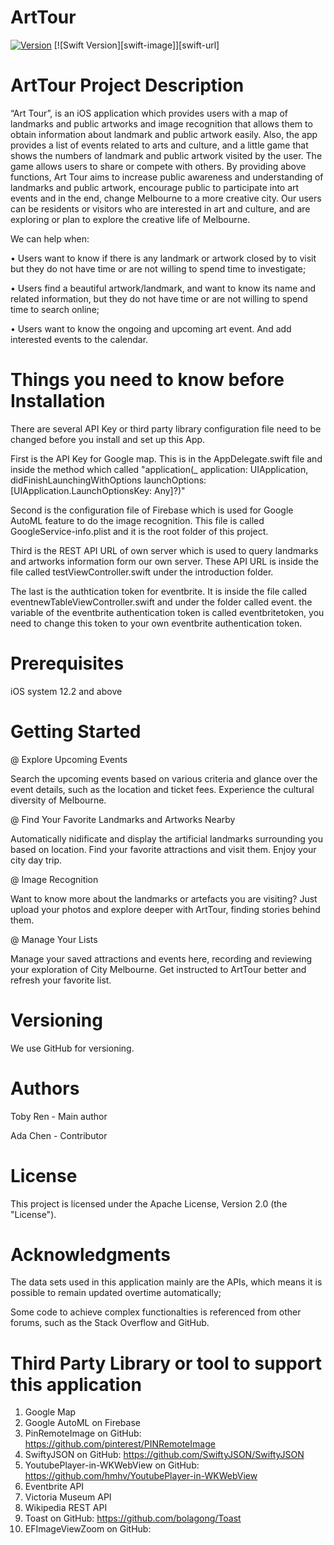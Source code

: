 # ArtTour
[![Version](https://github.com/ta13pioneer/ArtTour/releases/tag/v3.0)](https://github.com/ta13pioneer/ArtTour/releases/tag/v3.0)
[![Swift Version][swift-image]][swift-url]

# ArtTour Project Description

“Art Tour”, is an iOS application which provides users with a map of landmarks and public artworks and image recognition that allows them to obtain information about landmark and public artwork easily. Also, the app provides a list of events related to arts and culture, and a little game that shows the numbers of landmark and public artwork visited by the user. The game allows users to share or compete with others.
By providing above functions, Art Tour aims to increase public awareness and understanding of landmarks and public artwork, encourage public to participate into art events and in the end, change Melbourne to a more creative city.
Our users can be residents or visitors who are interested in art and culture, and are exploring or plan to explore the creative life of Melbourne.

We can help when:

•	Users want to know if there is any landmark or artwork closed by to visit but they do not have time or are not willing to spend time to investigate;

•	Users find a beautiful artwork/landmark, and want to know its name and related information, but they do not have time or are not willing to spend time to search online;                                                                                                                                                  

•	Users want to know the ongoing and upcoming art event. And add interested events to the calendar.

# Things you need to know before Installation
There are several API Key or third party library configuration file need to be changed before you install and set up this App.

First is the API Key for Google map. This is in the AppDelegate.swift file and inside the method which called "application(_ application: UIApplication, didFinishLaunchingWithOptions launchOptions: [UIApplication.LaunchOptionsKey: Any]?)"

Second is the configuration file of Firebase which is used for Google AutoML feature to do the image recognition. This file is called GoogleService-info.plist and it is the root folder of this project.

Third is the REST API URL of own server which is used to query landmarks and artworks information form our own server. These API URL is inside the file called testViewController.swift under the introduction folder.

The last is the authtication token for eventbrite. It is inside the file called eventnewTableViewController.swift and under the folder called event. the variable of the eventbrite authentication token is called eventbritetoken, you need to change this token to your own eventbrite authentication token. 

# Prerequisites
iOS system 12.2 and above

# Getting Started

@ Explore Upcoming Events 

Search the upcoming events based on various criteria and glance over the event details, 
such as the location and ticket fees. Experience the cultural diversity of Melbourne.

@ Find Your Favorite Landmarks and Artworks Nearby

Automatically nidificate and display the artificial landmarks surrounding you based on location. 
Find your favorite attractions and visit them. Enjoy your city day trip.

@ Image Recognition

Want to know more about the landmarks or artefacts you are visiting? 
Just upload your photos and explore deeper with ArtTour, finding stories behind them.

@ Manage Your Lists 

Manage your saved attractions and events here, recording and reviewing your 
exploration of City Melbourne. Get instructed to ArtTour better and refresh your favorite list.  

# Versioning
We use GitHub for versioning. 

# Authors
Toby Ren - Main author

Ada Chen - Contributor

# License
This project is licensed under the Apache License, Version 2.0 (the "License").

# Acknowledgments
The data sets used in this application mainly are the APIs, which means it is possible to remain updated overtime automatically;

Some code to achieve complex functionalties is referenced from other forums, such as the Stack Overflow and GitHub.

# Third Party Library or tool to support this application
1. Google Map
2. Google AutoML on Firebase
3. PinRemoteImage on GitHub: https://github.com/pinterest/PINRemoteImage
4. SwiftyJSON on GitHub: https://github.com/SwiftyJSON/SwiftyJSON
5. YoutubePlayer-in-WKWebView on GitHub: https://github.com/hmhv/YoutubePlayer-in-WKWebView
6. Eventbrite API
7. Victoria Museum API
8. Wikipedia REST API
9. Toast on GitHub: https://github.com/bolagong/Toast
10. EFImageViewZoom on GitHub: 

